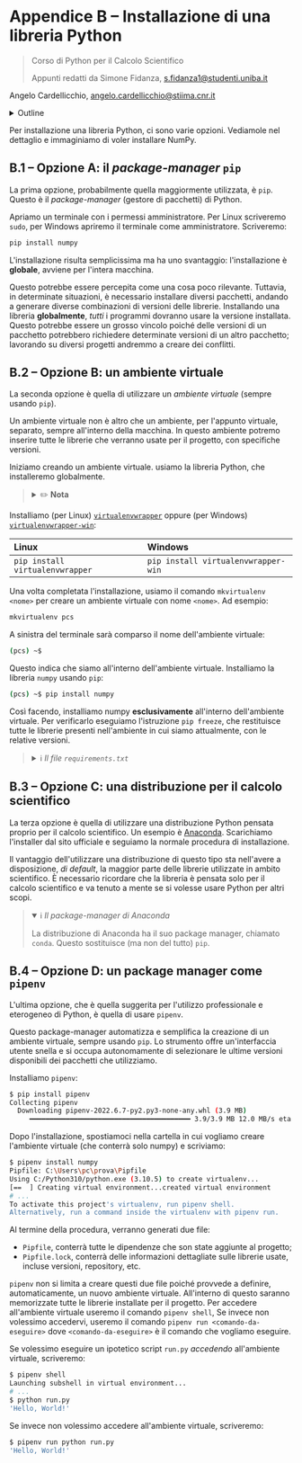 # Appendice B – Installazione di una libreria Python

> Corso di Python per il Calcolo Scientifico
>
> Appunti redatti da Simone Fidanza, s.fidanza1@studenti.uniba.it

Angelo Cardellicchio, angelo.cardellicchio@stiima.cnr.it

<details>
<summary>Outline</summary>

<!-- TOC -->

1. [Appendice B – Installazione di una libreria Python](#appendice-b--installazione-di-una-libreria-python)
   1. [B.1 – Opzione A: il _package-manager_ `pip`](#b1--opzione-a-il-package-manager-pip)
   2. [B.2 – Opzione B: un ambiente virtuale](#b2--opzione-b-un-ambiente-virtuale)
   3. [B.3 – Opzione C: una distribuzione per il calcolo scientifico](#b3--opzione-c-una-distribuzione-per-il-calcolo-scientifico)
   4. [B.4 – Opzione D: un package manager come `pipenv`](#b4--opzione-d-un-package-manager-come-pipenv)

<!-- /TOC -->

</details>

Per installazione una libreria Python, ci sono varie opzioni. Vediamole nel
dettaglio e immaginiamo di voler installare NumPy.

## B.1 – Opzione A: il _package-manager_ `pip`

La prima opzione, probabilmente quella maggiormente utilizzata, è `pip`. Questo
è il _package-manager_ (gestore di pacchetti) di Python.

Apriamo un terminale con i permessi amministratore. Per Linux scriveremo
`sudo`, per Windows apriremo il terminale come amministratore. Scriveremo:

```sh
pip install numpy
```

L'installazione risulta semplicissima ma ha uno svantaggio: l'installazione
è **globale**, avviene per l'intera macchina.

Questo potrebbe essere percepita come una cosa poco rilevante. Tuttavia, in
determinate situazioni, è necessario installare diversi pacchetti, andando
a generare diverse combinazioni di versioni delle librerie. Installando una
libreria **globalmente**, _tutti_ i programmi dovranno usare la versione
installata. Questo potrebbe essere un grosso vincolo poiché delle versioni
di un pacchetto potrebbero richiedere determinate versioni di un altro
pacchetto; lavorando su diversi progetti andremmo a creare dei conflitti.

## B.2 – Opzione B: un ambiente virtuale

La seconda opzione è quella di utilizzare un _ambiente virtuale_ (sempre usando
`pip`).

Un ambiente virtuale non è altro che un ambiente, per l'appunto virtuale,
separato, sempre all'interno della macchina. In questo ambiente potremo
inserire tutte le librerie che verranno usate per il progetto, con specifiche
versioni.

Iniziamo creando un ambiente virtuale. usiamo la libreria Python, che
installeremo globalmente.

> <details>
> <summary>✏️ <strong>Nota</strong></summary>
>
> L'installazione **globale** delle librerie per la gestione dell'ambiente
> virtuale è necessaria e non contraddice il concetto descritto
> precedentemente. Possiamo creare un ambiente virtuale in qualsiasi momento.
>
> </details>

Installiamo (per Linux) [`virtualenvwrapper`](https://virtualenvwrapper.readthedocs.io/en/latest/)
oppure (per Windows) [`virtualenvwrapper-win`](https://pypi.org/project/virtualenvwrapper-win/):

| Linux                           | Windows                             |
| :------------------------------ | :---------------------------------- |
| `pip install virtualenvwrapper` | `pip install virtualenvwrapper-win` |

Una volta completata l'installazione, usiamo il comando `mkvirtualenv <nome>`
per creare un ambiente virtuale con nome `<nome>`. Ad esempio:

```sh
mkvirtualenv pcs
```

A sinistra del terminale sarà comparso il nome dell'ambiente virtuale:

```sh
(pcs) ~$
```

Questo indica che siamo all'interno dell'ambiente virtuale. Installiamo la
libreria `numpy` usando `pip`:

```sh
(pcs) ~$ pip install numpy
```

Così facendo, installiamo numpy **esclusivamente** all'interno dell'ambiente
virtuale. Per verificarlo eseguiamo l'istruzione `pip freeze`, che restituisce
tutte le librerie presenti nell'ambiente in cui siamo attualmente, con le
relative versioni.

> <details>
> <summary>ℹ️ <em>Il file <code>requirements.txt</code></em></summary>
>
> È pratica comune memorizzare tutte le librerie presenti in un ambiente
> virtuale in un file chiamato `requirements.txt`. In questo modo, un altro
> programmatore sarà in grado di clonare l'ambiente virtuale. Per salvare il
> file, usiamo il seguente comando:
>
> ```sh
> $ pip freeze > requirements.txt
> ```
>
> Per clonare l'ambiente:
>
> ```sh
> $ pip install -r requirements.txt
> ```
>
> Dove il flag `-r` sta per _recursively_ e indica di installare ricorsivamente
> le librerie presenti nel `requirements.txt`
>
> </details>

## B.3 – Opzione C: una distribuzione per il calcolo scientifico

La terza opzione è quella di utilizzare una distribuzione Python pensata
proprio per il calcolo scientifico. Un esempio è [Anaconda](https://www.anaconda.com/products/distribution).
Scarichiamo l'installer dal sito ufficiale e seguiamo la normale procedura di
installazione.

Il vantaggio dell'utilizzare una distribuzione di questo tipo sta nell'avere
a disposizione, _di default_, la maggior parte delle librerie utilizzate in
ambito scientifico. È necessario ricordare che la libreria è pensata solo per
il calcolo scientifico e va tenuto a mente se si volesse usare Python per altri
scopi.

> <details open>
> <summary>ℹ️ <em>Il package-manager di Anaconda</em></summary>
>
> La distribuzione di Anaconda ha il suo package manager, chiamato `conda`.
> Questo sostituisce (ma non del tutto) `pip`.
>
> </details>

## B.4 – Opzione D: un package manager come `pipenv`

L'ultima opzione, che è quella suggerita per l'utilizzo professionale e
eterogeneo di Python, è quella di usare `pipenv`.

Questo package-manager automatizza e semplifica la creazione di un ambiente
virtuale, sempre usando `pip`. Lo strumento offre un'interfaccia utente snella
e si occupa autonomamente di selezionare le ultime versioni disponibili dei
pacchetti che utilizziamo.

Installiamo `pipenv`:

```sh
$ pip install pipenv
Collecting pipenv
  Downloading pipenv-2022.6.7-py2.py3-none-any.whl (3.9 MB)
     ━━━━━━━━━━━━━━━━━━━━━━━━━━━━━━━━━━━━━━━━ 3.9/3.9 MB 12.0 MB/s eta 0:00:00
```

Dopo l'installazione, spostiamoci nella cartella in cui vogliamo creare
l'ambiente virtuale (che conterrà solo numpy) e scriviamo:

```sh
$ pipenv install numpy
Pipfile: C:\Users\pc\prova\Pipfile
Using C:/Python310/python.exe (3.10.5) to create virtualenv...
[==  ] Creating virtual environment...created virtual environment
# ...
To activate this project's virtualenv, run pipenv shell.
Alternatively, run a command inside the virtualenv with pipenv run.
```

Al termine della procedura, verranno generati due file:

- `Pipfile`, conterrà tutte le dipendenze che son state aggiunte al progetto;
- `Pipfile.lock`, conterrà delle informazioni dettagliate sulle librerie usate,
  incluse versioni, repository, etc.

`pipenv` non si limita a creare questi due file poiché provvede a definire,
automaticamente, un nuovo ambiente virtuale. All'interno di questo saranno
memorizzate tutte le librerie installate per il progetto.
Per accedere all'ambiente virtuale useremo il comando `pipenv shell`, Se invece
non volessimo accedervi, useremo il comando `pipenv run <comando-da-eseguire>`
dove `<comando-da-eseguire>` è il comando che vogliamo eseguire.

Se volessimo eseguire un ipotetico script `run.py` _accedendo_ all'ambiente
virtuale, scriveremo:

```sh
$ pipenv shell
Launching subshell in virtual environment...
# ...
$ python run.py
'Hello, World!'
```

Se invece non volessimo accedere all'ambiente virtuale, scriveremo:

```sh
$ pipenv run python run.py
'Hello, World!'
```
